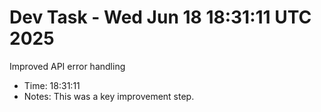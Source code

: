 # Dev Task - Wed Jun 18 18:31:11 UTC 2025
Improved API error handling
- Time: 18:31:11
- Notes: This was a key improvement step.
